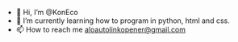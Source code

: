 - 👋 Hi, I’m @KonEco
- 🌱 I’m currently learning how to program in python, html and css.
- 📫 How to reach me aloautolinkopener@gmail.com

<!---
KonEco2006/KonEco2006 is a ✨ special ✨ repository because its `README.md` (this file) appears on your GitHub profile.
You can click the Preview link to take a look at your changes.
--->
